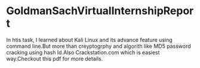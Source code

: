 # GoldmanSachVirtualInternshipReport
In htis task, I learned about Kali Linux and its advance feature using command line.But more than creyptogrphy and algorith like MD5 password cracking using hash Id.Also Crackstation.com which is easiest way.Checkout this pdf for more details.
